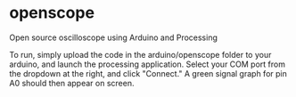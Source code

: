 openscope
=========

Open source oscilloscope using Arduino and Processing

To run, simply upload the code in the arduino/openscope folder to your arduino, and launch the processing application. Select your COM port from the dropdown at the right, and click "Connect." A green signal graph for pin A0 should then appear on screen.